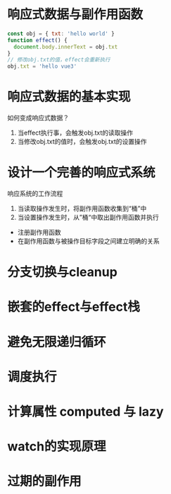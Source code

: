 # 响应式数据与副作用函数
```js
const obj = { txt: 'hello world' }
function effect() {
  document.body.innerText = obj.txt
}
// 修改obj.txt的值，effect会重新执行
obj.txt = 'hello vue3'
```
# 响应式数据的基本实现
如何变成响应式数据？
1. 当effect执行事，会触发obj.txt的读取操作
2. 当修改obj.txt的值时，会触发obj.txt的设置操作

# 设计一个完善的响应式系统
响应系统的工作流程
1. 当读取操作发生时，将副作用函数收集到“桶”中
2. 当设置操作发生时，从”桶“中取出副作用函数并执行

* 注册副作用函数
* 在副作用函数与被操作目标字段之间建立明确的关系

# 分支切换与cleanup
# 嵌套的effect与effect栈
# 避免无限递归循环
# 调度执行
# 计算属性 computed 与 lazy
# watch的实现原理 
# 过期的副作用


